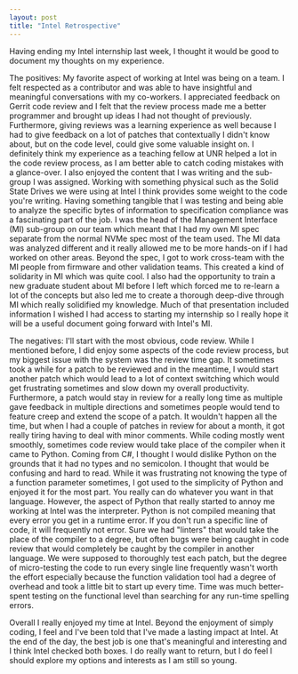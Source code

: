 ```yaml
---
layout: post
title: "Intel Retrospective"
---
```


Having ending my Intel internship last week, I thought it would be good to document my thoughts on my experience.

The positives:
My favorite aspect of working at Intel was being on a team. I felt respected as a contributor and was able to have insightful and meaningful conversations with my co-workers. I appreciated feedback on Gerrit code review and I felt that the review process made me a better programmer and brought up ideas I had not thought of previously. Furthermore, giving reviews was a learning experience as well because I had to give feedback on a lot of patches that contextually I didn't know about, but on the code level, could give some valuable insight on. I definitely think my experience as a teaching fellow at UNR helped a lot in the code review process, as I am better able to catch coding mistakes with a glance-over.
I also enjoyed the content that I was writing and the sub-group I was assigned. Working with something physical such as the Solid State Drives we were using at Intel I think provides some weight to the code you're writing. Having something tangible that I was testing and being able to analyze the specific bytes of information to specification compliance was a fascinating part of the job. I was the head of the Management Interface (MI) sub-group on our team which meant that I had my own MI spec separate from the normal NVMe spec most of the team used. The MI data was analyzed different and it really allowed me to be more hands-on if I had worked on other areas. Beyond the spec, I got to work cross-team with the MI people from firmware and other validation teams. This created a kind of solidarity in MI which was quite cool. I also had the opportunity to train a new graduate student about MI before I left which forced me to re-learn a lot of the concepts but also led me to create a thorough deep-dive through MI which really solidified my knowledge. Much of that presentation included information I wished I had access to starting my internship so I really hope it will be a useful document going forward with Intel's MI.

The negatives:
I'll start with the most obvious, code review. While I mentioned before, I did enjoy some aspects of the code review process, but my biggest issue with the system was the review time gap. It sometimes took a while for a patch to be reviewed and in the meantime, I would start another patch which would lead to a lot of context switching which would get frustrating sometimes and slow down my overall productivity. Furthermore, a patch would stay in review for a really long time as multiple gave feedback in multiple directions and sometimes people would tend to feature creep and extend the scope of a patch. It wouldn't happen all the time, but when I had a couple of patches in review for about a month, it got really tiring having to deal with minor comments.
While coding mostly went smoothly, sometimes code review would take place of the compiler when it came to Python. Coming from C#, I thought I would dislike Python on the grounds that it had no types and no semicolon. I thought that would be confusing and hard to read. While it was frustrating not knowing the type of a function parameter sometimes, I got used to the simplicity of Python and enjoyed it for the most part. You really can do whatever you want in that language. However, the aspect of Python that really started to annoy me working at Intel was the interpreter. Python is not compiled meaning that every error you get in a runtime error. If you don't run a specific line of code, it will frequently not error. Sure we had "linters" that would take the place of the compiler to a degree, but often bugs were being caught in code review that would completely be caught by the compiler in another language. We were supposed to thoroughly test each patch, but the degree of micro-testing the code to run every single line frequently wasn't worth the effort especially because the function validation tool had a degree of overhead and took a little bit to start up every time. Time was much better-spent testing on the functional level than searching for any run-time spelling errors.

Overall I really enjoyed my time at Intel. Beyond the enjoyment of simply coding, I feel and I've been told that I've made a lasting impact at Intel. At the end of the day, the best job is one that's meaningful and interesting and I think Intel checked both boxes. I do really want to return, but I do feel I should explore my options and interests as I am still so young.
